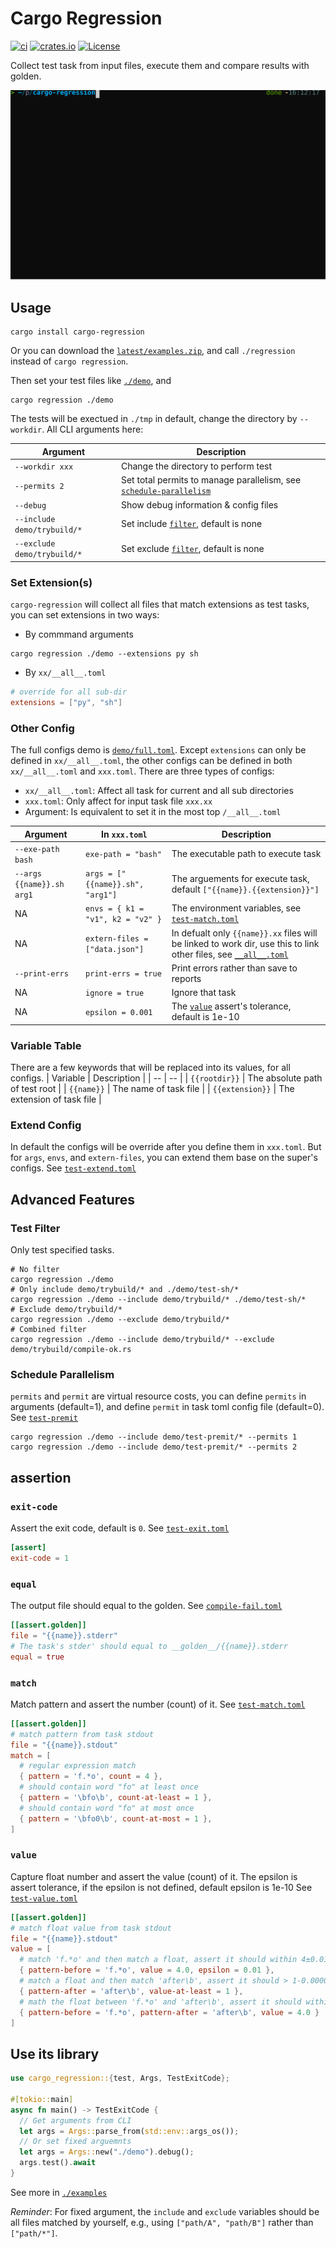 # Cargo Regression

[![ci](https://github.com/zao111222333/cargo-regression/actions/workflows/ci.yml/badge.svg)](https://github.com/zao111222333/cargo-regression/actions/workflows/ci.yml)
[![crates.io](https://shields.io/crates/v/cargo-regression.svg?style=flat-square&label=crates.io)](https://crates.io/crates/cargo-regression)
[![License](https://img.shields.io/badge/License-MIT-blue.svg)](https://opensource.org/licenses/MIT)

Collect test task from input files, execute them and compare results with golden.

![](screenshot.svg)

## Usage

``` shell
cargo install cargo-regression
```
Or you can download the [`latest/examples.zip`](https://github.com/zao111222333/cargo-regression/releases/latest/download/examples_x86_64-unknown-linux-musl.zip), and call `./regression` instead of `cargo regression`.

Then set your test files like [`./demo`](./demo), and

``` shell
cargo regression ./demo
```

The tests will be exectued in `./tmp` in default, change the directory by `--workdir`. All CLI arguments here:

| Argument | Description |
| -- | -- |
| `--workdir xxx`| Change the directory to perform test |
| `--permits 2`| Set total permits to manage parallelism, see [`schedule-parallelism`](#schedule-parallelism) |
| `--debug`| Show debug information & config files |
| `--include demo/trybuild/*`| Set include [`filter`](#test-filter), default is none |
| `--exclude demo/trybuild/*`| Set exclude [`filter`](#test-filter), default is none |


### Set Extension(s)

`cargo-regression` will collect all files that match extensions as test tasks, you can set extensions in two ways:
+ By commmand arguments
``` shell
cargo regression ./demo --extensions py sh
```
+ By `xx/__all__.toml`
``` toml
# override for all sub-dir
extensions = ["py", "sh"]
```

### Other Config

The full configs demo is [`demo/full.toml`](demo/full.toml).
Except `extensions` can only be defined in `xx/__all__.toml`, the other configs can be defined in both `xx/__all__.toml` and `xxx.toml`.
There are three types of configs:
+ `xx/__all__.toml`: Affect all task for current and all sub directories
+ `xxx.toml`: Only affect for input task file `xxx.xx`
+ Argument: Is equivalent to set it in the most top `/__all__.toml`

| Argument | In `xxx.toml` | Description |
| -- | -- | -- |
| `--exe-path bash` | `exe-path = "bash"` | The executable path to execute task |
| `--args {{name}}.sh arg1` | `args = ["{{name}}.sh", "arg1"]` | The arguements for execute task, default `["{{name}}.{{extension}}"]` |
| NA | `envs = { k1 = "v1", k2 = "v2" }` | The environment variables, see [`test-match.toml`](demo/test-sh/test-match.toml) |
| NA | `extern-files = ["data.json"]` | In defualt only `{{name}}.xx` files will be linked to work dir, use this to link other files, see [`__all__.toml`](demo/test-py/__all__.toml) |
| `--print-errs` | `print-errs = true` | Print errors rather than save to reports |
| NA | `ignore = true` | Ignore that task |
| NA | `epsilon = 0.001` | The [`value`](#value) assert's tolerance, default is 1e-10 |

### Variable Table
There are a few keywords that will be replaced into its values, for all configs.
| Variable | Description |
| -- | -- |
| `{{rootdir}}`  | The absolute path of test root |
| `{{name}}`      | The name of task file |
| `{{extension}}` | The extension of task file |


### Extend Config

In default the configs will be override after you define them in `xxx.toml`. But for `args`, `envs`, and `extern-files`, you can extend them base on the super's configs. See [`test-extend.toml`](demo/test-sh/test-extend.toml)

## Advanced Features
### Test Filter
Only test specified tasks.
``` shell
# No filter
cargo regression ./demo
# Only include demo/trybuild/* and ./demo/test-sh/*
cargo regression ./demo --include demo/trybuild/* ./demo/test-sh/*
# Exclude demo/trybuild/*
cargo regression ./demo --exclude demo/trybuild/*
# Combined filter
cargo regression ./demo --include demo/trybuild/* --exclude demo/trybuild/compile-ok.rs
```

### Schedule Parallelism
`permits` and `permit` are virtual resource costs, you can define `permits` in arguments (default=1), and define `permit` in task toml config file (default=0). See [`test-premit`](demo/test-premit)
``` shell
cargo regression ./demo --include demo/test-premit/* --permits 1
cargo regression ./demo --include demo/test-premit/* --permits 2
```


## assertion

### `exit-code`
Assert the exit code, default is `0`.
See [`test-exit.toml`](demo/test-py/test-exit.toml)
``` toml
[assert]
exit-code = 1
```

### `equal`
The output file should equal to the golden.
See [`compile-fail.toml`](demo/trybuild/compile-fail.toml)

``` toml
[[assert.golden]]
file = "{{name}}.stderr"
# The task's stder' should equal to __golden__/{{name}}.stderr
equal = true
```

### `match`

Match pattern and assert the number (count) of it.
See [`test-match.toml`](demo/test-sh/test-match.toml)

``` toml
[[assert.golden]]
# match pattern from task stdout
file = "{{name}}.stdout"
match = [
  # regular expression match
  { pattern = 'f.*o', count = 4 },
  # should contain word "fo" at least once
  { pattern = '\bfo\b', count-at-least = 1 },
  # should contain word "fo" at most once
  { pattern = '\bfo0\b', count-at-most = 1 },
]
```

### `value`

Capture float number and assert the value (count) of it.
The epsilon is assert tolerance, if the epsilon is not defined, default epsilon is 1e-10
See [`test-value.toml`](demo/test-sh/test-value.toml)

``` toml
[[assert.golden]]
# match float value from task stdout
file = "{{name}}.stdout"
value = [
  # match 'f.*o' and then match a float, assert it should within 4±0.01
  { pattern-before = 'f.*o', value = 4.0, epsilon = 0.01 },
  # match a float and then match 'after\b', assert it should > 1-0.0000000001
  { pattern-after = 'after\b', value-at-least = 1 },
  # math the float between 'f.*o' and 'after\b', assert it should within 4±0.0000000001
  { pattern-before = 'f.*o', pattern-after = 'after\b', value = 4.0 }
]
```

## Use its library

``` rust
use cargo_regression::{test, Args, TestExitCode};

#[tokio::main]
async fn main() -> TestExitCode {
  // Get arguments from CLI
  let args = Args::parse_from(std::env::args_os());
  // Or set fixed arguemnts
  let args = Args::new("./demo").debug();
  args.test().await
}
```
See more in [`./examples`](./examples)

*Reminder*: For fixed argument, the `include` and `exclude` variables should be all files matched by yourself, e.g.,
using `["path/A", "path/B"]` rather than `["path/*"]`.